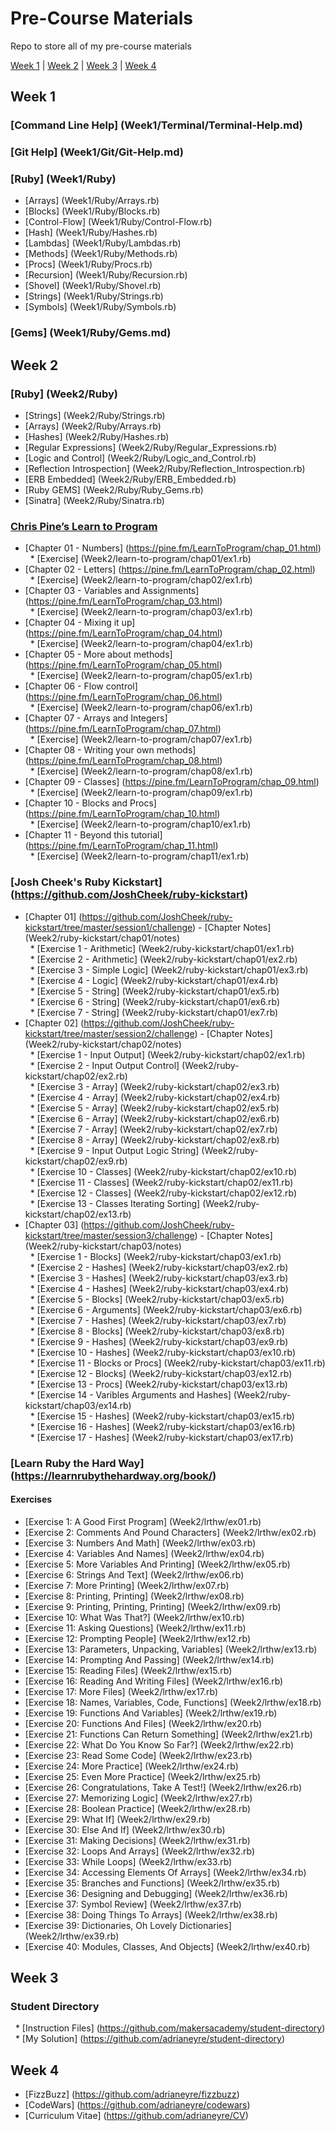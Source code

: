# Pre-Course Materials

Repo to store all of my pre-course materials

[Week 1](#Week1) | [Week 2](#Week2) | [Week 3](#Week3) | [Week 4](#Week4)

## <a name="Week1">Week 1</a>

### [Command Line Help] (Week1/Terminal/Terminal-Help.md)
### [Git Help] (Week1/Git/Git-Help.md)
### [Ruby] (Week1/Ruby)
* [Arrays] (Week1/Ruby/Arrays.rb)
* [Blocks] (Week1/Ruby/Blocks.rb)
* [Control-Flow] (Week1/Ruby/Control-Flow.rb)
* [Hash] (Week1/Ruby/Hashes.rb)
* [Lambdas] (Week1/Ruby/Lambdas.rb)
* [Methods] (Week1/Ruby/Methods.rb)
* [Procs] (Week1/Ruby/Procs.rb)
* [Recursion] (Week1/Ruby/Recursion.rb)
* [Shovel] (Week1/Ruby/Shovel.rb)
* [Strings] (Week1/Ruby/Strings.rb)
* [Symbols] (Week1/Ruby/Symbols.rb)

### [Gems] (Week1/Ruby/Gems.md)

## <a name="Week2">Week 2</a>

### [Ruby] (Week2/Ruby)
* [Strings] (Week2/Ruby/Strings.rb)
* [Arrays] (Week2/Ruby/Arrays.rb)
* [Hashes] (Week2/Ruby/Hashes.rb)
* [Regular Expressions] (Week2/Ruby/Regular_Expressions.rb)
* [Logic and Control] (Week2/Ruby/Logic_and_Control.rb)
* [Reflection Introspection] (Week2/Ruby/Reflection_Introspection.rb)
* [ERB Embedded] (Week2/Ruby/ERB_Embedded.rb)
* [Ruby GEMS] (Week2/Ruby/Ruby_Gems.rb)
* [Sinatra] (Week2/Ruby/Sinatra.rb)

### [Chris Pine’s Learn to Program](https://drive.google.com/file/d/0Bz17qR4zZedib0M5RnRwWFl3MUk/view) <br />
* [Chapter 01 - Numbers] (https://pine.fm/LearnToProgram/chap_01.html) <br />
&nbsp;&nbsp;* [Exercise] (Week2/learn-to-program/chap01/ex1.rb) <br />
* [Chapter 02 - Letters] (https://pine.fm/LearnToProgram/chap_02.html) <br />
&nbsp;&nbsp;* [Exercise] (Week2/learn-to-program/chap02/ex1.rb) <br />
* [Chapter 03 - Variables and Assignments] (https://pine.fm/LearnToProgram/chap_03.html) <br />
&nbsp;&nbsp;* [Exercise] (Week2/learn-to-program/chap03/ex1.rb) <br />
* [Chapter 04 - Mixing it up] (https://pine.fm/LearnToProgram/chap_04.html) <br />
&nbsp;&nbsp;* [Exercise] (Week2/learn-to-program/chap04/ex1.rb) <br />
* [Chapter 05 - More about methods] (https://pine.fm/LearnToProgram/chap_05.html) <br />
&nbsp;&nbsp;* [Exercise] (Week2/learn-to-program/chap05/ex1.rb) <br />
* [Chapter 06 - Flow control] (https://pine.fm/LearnToProgram/chap_06.html) <br />
&nbsp;&nbsp;* [Exercise] (Week2/learn-to-program/chap06/ex1.rb) <br />
* [Chapter 07 - Arrays and Integers] (https://pine.fm/LearnToProgram/chap_07.html) <br />
&nbsp;&nbsp;* [Exercise] (Week2/learn-to-program/chap07/ex1.rb) <br />
* [Chapter 08 - Writing your own methods] (https://pine.fm/LearnToProgram/chap_08.html) <br />
&nbsp;&nbsp;* [Exercise] (Week2/learn-to-program/chap08/ex1.rb) <br />
* [Chapter 09 - Classes] (https://pine.fm/LearnToProgram/chap_09.html) <br />
&nbsp;&nbsp;* [Exercise] (Week2/learn-to-program/chap09/ex1.rb) <br />
* [Chapter 10 - Blocks and Procs] (https://pine.fm/LearnToProgram/chap_10.html) <br />
&nbsp;&nbsp;* [Exercise] (Week2/learn-to-program/chap10/ex1.rb) <br />
* [Chapter 11 - Beyond this tutorial] (https://pine.fm/LearnToProgram/chap_11.html) <br />
&nbsp;&nbsp;* [Exercise] (Week2/learn-to-program/chap11/ex1.rb) <br />

### [Josh Cheek's Ruby Kickstart] (https://github.com/JoshCheek/ruby-kickstart)
* [Chapter 01] (https://github.com/JoshCheek/ruby-kickstart/tree/master/session1/challenge) - [Chapter Notes] (Week2/ruby-kickstart/chap01/notes) <br />
&nbsp;&nbsp;* [Exercise 1 - Arithmetic] (Week2/ruby-kickstart/chap01/ex1.rb) <br />
&nbsp;&nbsp;* [Exercise 2 - Arithmetic] (Week2/ruby-kickstart/chap01/ex2.rb) <br />
&nbsp;&nbsp;* [Exercise 3 - Simple Logic] (Week2/ruby-kickstart/chap01/ex3.rb) <br />
&nbsp;&nbsp;* [Exercise 4 - Logic] (Week2/ruby-kickstart/chap01/ex4.rb) <br />
&nbsp;&nbsp;* [Exercise 5 - String] (Week2/ruby-kickstart/chap01/ex5.rb) <br />
&nbsp;&nbsp;* [Exercise 6 - String] (Week2/ruby-kickstart/chap01/ex6.rb) <br />
&nbsp;&nbsp;* [Exercise 7 - String] (Week2/ruby-kickstart/chap01/ex7.rb) <br />
* [Chapter 02] (https://github.com/JoshCheek/ruby-kickstart/tree/master/session2/challenge) - [Chapter Notes] (Week2/ruby-kickstart/chap02/notes) <br />
&nbsp;&nbsp;* [Exercise 1 - Input Output] (Week2/ruby-kickstart/chap02/ex1.rb) <br />
&nbsp;&nbsp;* [Exercise 2 - Input Output Control] (Week2/ruby-kickstart/chap02/ex2.rb) <br />
&nbsp;&nbsp;* [Exercise 3 - Array] (Week2/ruby-kickstart/chap02/ex3.rb) <br />
&nbsp;&nbsp;* [Exercise 4 - Array] (Week2/ruby-kickstart/chap02/ex4.rb) <br />
&nbsp;&nbsp;* [Exercise 5 - Array] (Week2/ruby-kickstart/chap02/ex5.rb) <br />
&nbsp;&nbsp;* [Exercise 6 - Array] (Week2/ruby-kickstart/chap02/ex6.rb)<br />
&nbsp;&nbsp;* [Exercise 7 - Array] (Week2/ruby-kickstart/chap02/ex7.rb) <br />
&nbsp;&nbsp;* [Exercise 8 - Array] (Week2/ruby-kickstart/chap02/ex8.rb) <br />
&nbsp;&nbsp;* [Exercise 9 - Input Output Logic String] (Week2/ruby-kickstart/chap02/ex9.rb)<br />
&nbsp;&nbsp;* [Exercise 10 - Classes] (Week2/ruby-kickstart/chap02/ex10.rb) <br />
&nbsp;&nbsp;* [Exercise 11 - Classes] (Week2/ruby-kickstart/chap02/ex11.rb)<br />
&nbsp;&nbsp;* [Exercise 12 - Classes] (Week2/ruby-kickstart/chap02/ex12.rb)<br />
&nbsp;&nbsp;* [Exercise 13 - Classes Iterating Sorting] (Week2/ruby-kickstart/chap02/ex13.rb) <br />
* [Chapter 03] (https://github.com/JoshCheek/ruby-kickstart/tree/master/session3/challenge)  - [Chapter Notes] (Week2/ruby-kickstart/chap03/notes) <br />
&nbsp;&nbsp;* [Exercise 1 - Blocks] (Week2/ruby-kickstart/chap03/ex1.rb) <br />
&nbsp;&nbsp;* [Exercise 2 - Hashes] (Week2/ruby-kickstart/chap03/ex2.rb) <br />
&nbsp;&nbsp;* [Exercise 3 - Hashes] (Week2/ruby-kickstart/chap03/ex3.rb) <br />
&nbsp;&nbsp;* [Exercise 4 - Hashes] (Week2/ruby-kickstart/chap03/ex4.rb) <br />
&nbsp;&nbsp;* [Exercise 5 - Blocks] (Week2/ruby-kickstart/chap03/ex5.rb)<br />
&nbsp;&nbsp;* [Exercise 6 - Arguments] (Week2/ruby-kickstart/chap03/ex6.rb)<br />
&nbsp;&nbsp;* [Exercise 7 - Hashes] (Week2/ruby-kickstart/chap03/ex7.rb)<br />
&nbsp;&nbsp;* [Exercise 8 - Blocks] (Week2/ruby-kickstart/chap03/ex8.rb)<br />
&nbsp;&nbsp;* [Exercise 9 - Hashes] (Week2/ruby-kickstart/chap03/ex9.rb) <br />
&nbsp;&nbsp;* [Exercise 10 - Hashes] (Week2/ruby-kickstart/chap03/ex10.rb)<br />
&nbsp;&nbsp;* [Exercise 11 - Blocks or Procs] (Week2/ruby-kickstart/chap03/ex11.rb)<br />
&nbsp;&nbsp;* [Exercise 12 - Blocks] (Week2/ruby-kickstart/chap03/ex12.rb)<br />
&nbsp;&nbsp;* [Exercise 13 - Procs] (Week2/ruby-kickstart/chap03/ex13.rb)<br />
&nbsp;&nbsp;* [Exercise 14 - Varibles Arguments and Hashes] (Week2/ruby-kickstart/chap03/ex14.rb)<br />
&nbsp;&nbsp;* [Exercise 15 - Hashes] (Week2/ruby-kickstart/chap03/ex15.rb)<br />
&nbsp;&nbsp;* [Exercise 16 - Hashes] (Week2/ruby-kickstart/chap03/ex16.rb)<br />
&nbsp;&nbsp;* [Exercise 17 - Hashes] (Week2/ruby-kickstart/chap03/ex17.rb)<br />

### [Learn Ruby the Hard Way] (https://learnrubythehardway.org/book/)
#### Exercises #####
* [Exercise 1: A Good First Program] (Week2/lrthw/ex01.rb)
* [Exercise 2: Comments And Pound Characters] (Week2/lrthw/ex02.rb)
* [Exercise 3: Numbers And Math] (Week2/lrthw/ex03.rb)
* [Exercise 4: Variables And Names] (Week2/lrthw/ex04.rb)
* [Exercise 5: More Variables And Printing] (Week2/lrthw/ex05.rb)
* [Exercise 6: Strings And Text] (Week2/lrthw/ex06.rb)
* [Exercise 7: More Printing] (Week2/lrthw/ex07.rb)
* [Exercise 8: Printing, Printing] (Week2/lrthw/ex08.rb)
* [Exercise 9: Printing, Printing, Printing] (Week2/lrthw/ex09.rb)
* [Exercise 10: What Was That?] (Week2/lrthw/ex10.rb)
* [Exercise 11: Asking Questions] (Week2/lrthw/ex11.rb)
* [Exercise 12: Prompting People] (Week2/lrthw/ex12.rb)
* [Exercise 13: Parameters, Unpacking, Variables] (Week2/lrthw/ex13.rb)
* [Exercise 14: Prompting And Passing] (Week2/lrthw/ex14.rb)
* [Exercise 15: Reading Files] (Week2/lrthw/ex15.rb)
* [Exercise 16: Reading And Writing Files] (Week2/lrthw/ex16.rb)
* [Exercise 17: More Files] (Week2/lrthw/ex17.rb)
* [Exercise 18: Names, Variables, Code, Functions] (Week2/lrthw/ex18.rb)
* [Exercise 19: Functions And Variables] (Week2/lrthw/ex19.rb)
* [Exercise 20: Functions And Files] (Week2/lrthw/ex20.rb)
* [Exercise 21: Functions Can Return Something] (Week2/lrthw/ex21.rb)
* [Exercise 22: What Do You Know So Far?] (Week2/lrthw/ex22.rb)
* [Exercise 23: Read Some Code] (Week2/lrthw/ex23.rb)
* [Exercise 24: More Practice] (Week2/lrthw/ex24.rb)
* [Exercise 25: Even More Practice] (Week2/lrthw/ex25.rb)
* [Exercise 26: Congratulations, Take A Test!] (Week2/lrthw/ex26.rb)
* [Exercise 27: Memorizing Logic] (Week2/lrthw/ex27.rb)
* [Exercise 28: Boolean Practice] (Week2/lrthw/ex28.rb)
* [Exercise 29: What If] (Week2/lrthw/ex29.rb)
* [Exercise 30: Else And If] (Week2/lrthw/ex30.rb)
* [Exercise 31: Making Decisions] (Week2/lrthw/ex31.rb)
* [Exercise 32: Loops And Arrays] (Week2/lrthw/ex32.rb)
* [Exercise 33: While Loops] (Week2/lrthw/ex33.rb)
* [Exercise 34: Accessing Elements Of Arrays] (Week2/lrthw/ex34.rb)
* [Exercise 35: Branches and Functions] (Week2/lrthw/ex35.rb)
* [Exercise 36: Designing and Debugging] (Week2/lrthw/ex36.rb)
* [Exercise 37: Symbol Review] (Week2/lrthw/ex37.rb)
* [Exercise 38: Doing Things To Arrays] (Week2/lrthw/ex38.rb)
* [Exercise 39: Dictionaries, Oh Lovely Dictionaries] (Week2/lrthw/ex39.rb)
* [Exercise 40: Modules, Classes, And Objects] (Week2/lrthw/ex40.rb)

## <a name="Week3">Week 3</a> ##
### Student Directory ###
&nbsp;&nbsp;* [Instruction Files] (https://github.com/makersacademy/student-directory)<br />
&nbsp;&nbsp;* [My Solution] (https://github.com/adrianeyre/student-directory)<br />

## <a name="Week4">Week 4</a>
* [FizzBuzz] (https://github.com/adrianeyre/fizzbuzz)<br />
* [CodeWars] (https://github.com/adrianeyre/codewars)<br />
* [Curriculum Vitae] (https://github.com/adrianeyre/CV)<br />

